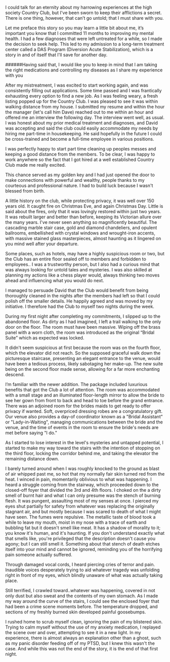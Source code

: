 I could talk for an eternity about my harrowing experiences at the high society Country Club, but I've been sworn to keep their afflictions a secret. There is one thing, however, that can’t go untold; that I must share with you. 
 
Let me preface this story so you may learn a little bit about me, it’s important you know that I committed 11 months to improving my mental health. I had a few diagnoses that were left untreated for a while, so I made the decision to seek help. This led to my admission to a long-term treatment center called a DAS Program (Diversion Acute Stabilization), which is a story in and of itself that I'll save for another day. 


######Having said that, I would like you to keep in mind that I am taking the right medications and controlling my diseases as I share my experience with you

After my mistreatment, I was excited to start working again, and was consistently filling out applications. Some time passed and I was frantically exhausting every option to find a new job. As I was feeling weary, a fresh listing popped up for the Country Club. I was pleased to see it was within walking distance from my house. I submitted my resume and within the hour the manager (let's call him Dave) reached out to me within an hour and offered me an interview the following day. The interview went well, as usual. I was honest about my prior medical treatment and diagnoses, and David was accepting and said the club could easily accommodate my needs by hiring me part-time in housekeeping. He said hopefully in the future I could be cross-trained and become a full-time employee in various positions. 

I was perfectly happy to start part time cleaning up peoples messes and keeping a good distance from the members. To be clear, I was happy to work anywhere so the fact that I got hired at a well established Country Club made me really excited. 

This chance served as my golden key and I had just opened the door to make connections with powerful and wealthy, people thanks to my courteous and professional nature. I had to build luck because I wasn't blessed from birth.

A little history on the club, while protecting privacy, it was well over 150 years old. It caught fire on Christmas Eve, and again Christmas Day. Little is said about the fires, only that it was lovingly restored within just two years. It was rebuilt larger and better than before, keeping its Victorian allure over the many years. I've never seen anything so magnificently beautiful. The cascading marble stair case, gold and diamond chandeliers, and opulent ballrooms, embellished with crystal windows and wrought-iron accents, with massive stained glass masterpieces, almost haunting as it lingered on you mind well after your departure. 

Some places, such as hotels, may have a highly suspicious room or two, but the Club has an entire floor sealed off to members and forbidden to employees.. I was a trustworthy person, but I also had a curious mind that was always looking for untold tales and mysteries. I was also skilled at planning my actions like a chess player would, always thinking two moves ahead and influencing what you would do next.

I managed to persuade David that the Club would benefit from being thoroughly cleaned in the nights after the members had left so that I could polish off the smaller details. He happily agreed and was moved by my initiative. I therefore had the Club to myself two nights during the week. 

During my first night after completing my commitments, I slipped up to the abandoned floor. As dirty as I had imagined, I left a trail walking to the only door on the floor. The room must have been massive. Wiping off the brass panel with a worn cloth, the room was introduced as the original “Bridal Suite” which as expected was locked. 

It didn't seem suspicious at first because the room was on the fourth floor, which the elevator did not reach. So the supposed graceful walk down the picturesque staircase, presenting an elegant entrance to the venue, would have been a tedious process, likely sabotaging her make-up. The new suite being on the second floor made sense, allowing for a far more enchanting descend. 

I’m familiar with the newer addition. The package included luxurious benefits that got the Club a lot of attention. The room was accommodated with a small stage and an illuminated floor-length mirror to allow the bride to see her gown from front to back and head to toe before the grand entrance. There was an adjoined room for the brides maids to get ready to offer privacy if wanted. Soft, overpriced dressing robes are a congratulatory gift. Our venue also provides a day-of coordinator known as a "Bridal Assistant" or "Lady-in-Waiting", managing communications between the bride and the venue, and the time of events in the room to ensure the bride's needs are met before saying "I do."

As I started to lose interest in the level's mysteries and untapped potential, I started to make my way toward the stairs with the intention of stopping on the third floor, locking the corridor behind me, and taking the elevator the remaining distance down.

I barely turned around when I was roughly knocked to the ground as blast of air whipped past me, so hot that my normally fair skin turned red from the heat. I winced in pain, momentarily oblivious to what was happening. I heard a struggle coming from the stairway, which proceeded down to the closed-off foyer that divided the 3rd and 4th floors. I choked on the a dirty smell of burnt hair and what I can only presume was the stench of burning flesh. It was pungent, assaulting most of my senses at once. I pierced my eyes shut partially for safety from whatever was replacing the originally stagnant air, and but mostly because I was scared to death of what I might have seen. The fumes were repulsive. The metallic taste of blood took a while to leave my mouth, moist in my nose with a trace of earth and bubbling fat but it doesn't smell like meat. It has a shadow of morality to it; you know it's human, and it's haunting. If you don't understand exactly what that smells like, you're privileged that the description doesn't cause you agony; but I can still smell it. Something about that stench of death etches itself into your mind and cannot be ignored, reminding you of the horrifying pain someone actually suffered.

Through damaged vocal cords, I heard piercing cries of terror and pain. Inaudible voices desperately trying to aid whatever tragedy was unfolding right in front of my eyes, which blindly unaware of what was actually taking place.

Still terrified, I crawled toward..whatever was happening, covered in not only dust but also sweat and the contents of my own stomach. As I made my way around the curve of the stairs, I could see the enclosed foyer that had been a crime scene moments before. The temperature dropped, and sections of my freshly burned skin developed painful goosebumps.

I rushed home to scrub myself clean, ignoring the pain of my blistered skin. Trying to calm myself without the use of my anxiety medication, I replayed the scene over and over, attempting to see it in a new light. In my experience, there is almost always an explanation other than a ghost, such as my panic disorder feeding off of my PTSD, but I knew this wasn't the case. And while this was not the end of the story, it is the end of that first night.